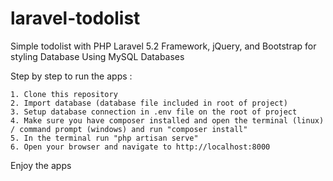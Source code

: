 # laravel-todolist
Simple todolist with PHP Laravel 5.2 Framework, jQuery, and Bootstrap for styling
Database Using MySQL Databases

Step by step to run the apps :
```
1. Clone this repository
2. Import database (database file included in root of project)
3. Setup database connection in .env file on the root of project
4. Make sure you have composer installed and open the terminal (linux) / command prompt (windows) and run "composer install"
5. In the terminal run "php artisan serve"
6. Open your browser and navigate to http://localhost:8000
```

Enjoy the apps

